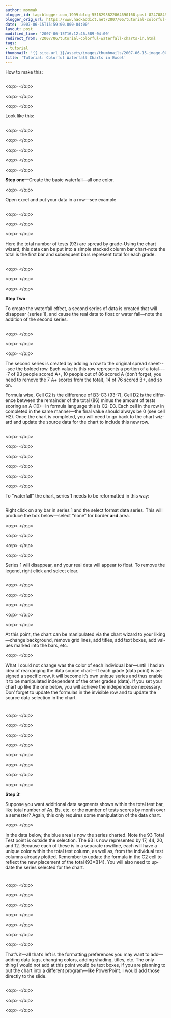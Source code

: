 ```yaml
---
author: mommak
blogger_id: tag:blogger.com,1999:blog-5518298822864690168.post-824708457729422617
blogger_orig_url: https://www.hackaddict.net/2007/06/tutorial-colorful-waterfall-charts-in.html
date: '2007-06-15T15:59:00.000-04:00'
layout: post
modified_time: '2007-06-15T16:12:46.589-04:00'
redirect_from: /2007/06/tutorial-colorful-waterfall-charts-in.html
tags:
- tutorial
thumbnail: '{{ site.url }}/assets/images/thumbnails/2007-06-15-image-0000.jpg'
title: 'Tutorial: Colorful Waterfall Charts in Excel'
---
```


<span lang="EN-GB">How to make this:</span><p class="MsoNormal"><img alt="" border="0" id="BLOGGER_PHOTO_ID_5076383450236355922" src="{{ site.url }}/assets/images/2007-06-15-image-0000.jpg" style="margin: 0px auto 10px; display: block; text-align: center; "/></p> <p class="MsoNormal"><span lang="EN-GB"><o:p> </o:p></span></p> <p class="MsoNormal"><span lang="EN-GB"><o:p> </o:p></span></p> <p class="MsoNormal"><span lang="EN-GB"><o:p> </o:p></span></p> <p class="MsoNormal"><span lang="EN-GB">Look like this:</span></p><p class="MsoNormal"><img alt="" border="0" id="BLOGGER_PHOTO_ID_5076383549020603746" src="{{ site.url }}/assets/images/2007-06-15-image-0001.jpg" style="margin: 0px auto 10px; display: block; text-align: center; "/></p> <p class="MsoNormal"><span lang="EN-GB"><o:p> </o:p></span></p> <p class="MsoNormal"><span lang="EN-GB"><o:p> </o:p></span></p> <p class="MsoNormal"><span lang="EN-GB"><o:p> </o:p></span></p> <p class="MsoNormal"><span lang="EN-GB"><o:p> </o:p></span></p> <p class="MsoNormal"><span lang="EN-GB"><o:p> </o:p></span></p> <p class="MsoNormal"><span lang="EN-GB"><span style="font-weight: bold;">Step one</span>—Create the basic waterfall—all one color.</span></p> <p class="MsoNormal"><span lang="EN-GB"><o:p> </o:p></span></p> <p class="MsoNormal"><span lang="EN-GB">Open excel and put your data in a row—see example</span></p><p class="MsoNormal"><img alt="" border="0" id="BLOGGER_PHOTO_ID_5076383690754524530" src="{{ site.url }}/assets/images/2007-06-15-image-0002.jpg" style="margin: 0px auto 10px; display: block; text-align: center; "/></p> <p class="MsoNormal"><span lang="EN-GB"><o:p> </o:p></span></p> <p class="MsoNormal"><span lang="EN-GB"><o:p> </o:p></span></p> <p class="MsoNormal"><span lang="EN-GB"><o:p> </o:p></span></p> <p class="MsoNormal"><span lang="EN-GB">Here the total number of tests (93) are spread by grade-Using the chart wizard, </span><span lang="EN-GB">th</span><span lang="EN-GB">is data can be put into a simple stacked column bar chart-note the total is the first bar and subseq</span><span lang="EN-GB">uent bars represent total for each grade.</span></p><p class="MsoNormal"><img alt="" border="0" id="BLOGGER_PHOTO_ID_5076383901207922050" src="{{ site.url }}/assets/images/2007-06-15-image-0003.jpg" style="margin: 0px auto 10px; display: block; text-align: center; "/></p> <p class="MsoNormal"><span lang="EN-GB"><o:p> </o:p></span></p> <p class="MsoNormal"><span lang="EN-GB"><o:p> </o:p></span></p> <p class="MsoNormal"><span lang="EN-GB"><o:p> </o:p></span></p> <p class="MsoNormal"><span lang="EN-GB"><span style="font-weight: bold;">Step Two</span>:</span></p> <p class="MsoNormal"><span lang="EN-GB">To create the waterfall effect, a second series of data is created</span><span lang="EN-GB"> that will disappear (series 1), and cause the real data to float or water fall—note the addition of the second series.</span></p><p class="MsoNormal"><img alt="" border="0" id="BLOGGER_PHOTO_ID_5076384073006613906" src="{{ site.url }}/assets/images/2007-06-15-image-0004.jpg" style="margin: 0px auto 10px; display: block; text-align: center; "/></p> <p class="MsoNormal"><span lang="EN-GB"><o:p> </o:p></span></p> <p class="MsoNormal"><span lang="EN-GB"><o:p> </o:p></span></p> <p class="MsoNormal"><span lang="EN-GB"><o:p> </o:p></span></p> <p class="MsoNormal"><span lang="EN-GB">The second series is created by adding a row to the original spread sheet---see the bolded row.<span style=""> </span>Each value is this row represents a portion of a total----7 of 93 people scored A+, <span style=""> </span>10 people out of 86 scored A (don’t<span style=""> </span>forget, you need to remove the 7 A+ scores from the total), 14 of 76 scored B+, and so on.</span></p> <p class="MsoNormal"><span lang="EN-GB">Formula wise, Cell C2 is the difference of B3-C3 (93-7), Cell D2 is the difference between the remainder of the total (86) minus the amount of tests scoring an A (10)—in formula language</span><span lang="EN-GB"> this is C2-D3.<span style=""> </span>Each cell in the row in completed in the same manner—the f</span><span lang="EN-GB">inal value should</span><span lang="EN-GB"> always be 0 (see cell H2).<span style=""> </span>Once the chart is completed, you will need to go back to the chart wizard and update the source data for the chart to include this new row.</span></p><p class="MsoNormal"><img alt="" border="0" id="BLOGGER_PHOTO_ID_5076384236215371170" src="{{ site.url }}/assets/images/2007-06-15-image-0005.jpg" style="margin: 0px auto 10px; display: block; text-align: center; "/></p> <p class="MsoNormal"><span lang="EN-GB"><o:p> </o:p></span></p> <p class="MsoNormal"><span lang="EN-GB"><o:p> </o:p></span></p> <p class="MsoNormal"><span lang="EN-GB"><o:p> </o:p></span></p> <p class="MsoNormal"><span lang="EN-GB"><o:p> </o:p></span></p> <p class="MsoNormal"><span lang="EN-GB"><o:p> </o:p></span></p> <p class="MsoNormal"><span lang="EN-GB"><o:p> </o:p></span></p> <p class="MsoNormal"><span lang="EN-GB">To “waterfall” the chart, series 1 needs to be reformatted in this way:</span></p><p class="MsoNormal"><img alt="" border="0" id="BLOGGER_PHOTO_ID_5076384403719095730" src="{{ site.url }}/assets/images/2007-06-15-image-0006.jpg" style="margin: 0px auto 10px; display: block; text-align: center; "/></p> <p class="MsoNormal"><span lang="EN-GB">Right click on any bar in series 1 and the select format data series.<span style=""> </span>This will produce the box below—select “none” for border <b style="">and</b> area.</span></p> <p class="MsoNormal"><span lang="EN-GB"><o:p> </o:p></span></p> <p class="MsoNormal"><span lang="EN-GB"><o:p> </o:p></span></p> <p class="MsoNormal"><span lang="EN-GB"><o:p> </o:p></span></p> <p class="MsoNormal"><span lang="EN-GB"><o:p> </o:p></span></p> <p class="MsoNormal"><span lang="EN-GB">Series 1 will disappear, and your real data will appear to float.<span style=""> </span>To remove the legend, right click and select clear.</span></p><p class="MsoNormal"><img alt="" border="0" id="BLOGGER_PHOTO_ID_5076384936295040450" src="{{ site.url }}/assets/images/2007-06-15-image-0007.jpg" style="margin: 0px auto 10px; display: block; text-align: center; "/></p> <p class="MsoNormal"><span lang="EN-GB"><o:p> </o:p></span></p> <p class="MsoNormal"><span lang="EN-GB"><o:p> </o:p></span></p> <p class="MsoNormal"><span lang="EN-GB"><o:p> </o:p></span></p> <p class="MsoNormal"><span lang="EN-GB"><o:p> </o:p></span></p> <p class="MsoNormal"><span lang="EN-GB"><o:p> </o:p></span></p> <p class="MsoNormal"><span lang="EN-GB">At this point, the chart can be manipulated via the chart wizard to your likin</span><span lang="EN-GB">g—change background, remove grid lines, add titles, add text boxes, add values marked into the bars, etc.<span style=""> </span></span></p> <p class="MsoNormal"><span lang="EN-GB"><o:p> </o:p></span></p> <p class="MsoNormal"><span lang="EN-GB">What I could not change was the color of each individual bar—until I had an idea of rearranging the data source chart—If each grade (data point) is assigned a specific row, it will become it’s own unique series and thus enable it to be manipulated independent of the other grades (data).<span style=""> </span>If you set your chart up like the one below, you will achieve the independence necessary.<span style=""> </span>Don’ forget to update the formulas in the invisible row and to update the source data selection in the</span><span lang="EN-GB"> chart.</span></p><p class="MsoNormal"><img alt="" border="0" id="BLOGGER_PHOTO_ID_5076385228352816594" src="{{ site.url }}/assets/images/2007-06-15-image-0008.jpg" style="margin: 0px auto 10px; display: block; text-align: center; "/><img alt="" border="0" id="BLOGGER_PHOTO_ID_5076385468870985186" src="{{ site.url }}/assets/images/2007-06-15-image-0009.jpg" style="margin: 0px auto 10px; display: block; text-align: center; "/></p> <p class="MsoNormal"><span lang="EN-GB"><o:p> </o:p></span></p> <p class="MsoNormal"><span lang="EN-GB"><o:p> </o:p></span></p> <p class="MsoNormal"><span lang="EN-GB"><o:p> </o:p></span></p> <p class="MsoNormal"><span lang="EN-GB"><o:p> </o:p></span></p> <p class="MsoNormal"><span lang="EN-GB"><o:p> </o:p></span></p> <p class="MsoNormal"><span lang="EN-GB"><o:p> </o:p></span></p> <p class="MsoNormal"><span lang="EN-GB"><o:p> </o:p></span></p> <p class="MsoNormal"><span lang="EN-GB"><o:p> </o:p></span></p> <p class="MsoNormal" style="font-weight: bold;"><span lang="EN-GB">Step 3:</span></p> <p class="MsoNormal"><span lang="EN-GB">Suppose you want additional data segments shown within the total test bar, like total number of As, Bs, etc. or the number of tests scores by month over a semester?<span style=""> </span>Again, this only requires some manipulation of the data chart.</span></p> <p class="MsoNormal"><span lang="EN-GB"><o:p> </o:p></span></p> <p class="MsoNormal"><span lang="EN-GB">In the data below, the blue area is now the series charted.<span style=""> </span>Note the 93 Total Test point is outside the selection.<span style=""> </span>The 93 is now represented by 17, 44, 20, and 12.<span style=""> </span>Because each of these is in a separate row/line, each will have a unique color within the total test column, as well as, from the individual test columns already plotted.<span style=""> </span>Remember to update the formula i</span><span lang="EN-GB">n the C2 cell to reflect the new placement of the total (93=B14).<span style=""> </span>You will also need to update the series selected</span><span lang="EN-GB"> for the chart.</span></p><p class="MsoNormal"><img alt="" border="0" id="BLOGGER_PHOTO_ID_5076385713684121074" src="{{ site.url }}/assets/images/2007-06-15-image-0010.jpg" style="margin: 0px auto 10px; display: block; text-align: center; "/><img alt="" border="0" id="BLOGGER_PHOTO_ID_5076386297799673362" src="{{ site.url }}/assets/images/2007-06-15-image-0011.jpg" style="margin: 0px auto 10px; display: block; text-align: center; "/></p> <p class="MsoNormal"><span lang="EN-GB"><o:p> </o:p></span></p> <p class="MsoNormal"><span lang="EN-GB"><o:p> </o:p></span></p> <p class="MsoNormal"><span lang="EN-GB"><o:p> </o:p></span></p> <p class="MsoNormal"><span lang="EN-GB"><o:p> </o:p></span></p> <p class="MsoNormal"><span lang="EN-GB"><o:p> </o:p></span></p> <p class="MsoNormal"><span lang="EN-GB"><o:p> </o:p></span></p> <p class="MsoNormal"><span lang="EN-GB"><o:p> </o:p></span></p> <p class="MsoNormal"><span lang="EN-GB">That’s it—all that’s left is the formatting preferences you may want to add—adding data tags, changing colors, adding shading, titles, etc.<span style=""> </span>The only thing I would not add at this point would be text boxes, if you are planning to put the chart into a different program—like PowerPoint.<span style=""> </span>I would add those directly to the slide.</span></p><p class="MsoNormal"><img alt="" border="0" id="BLOGGER_PHOTO_ID_5076385954202289666" src="{{ site.url }}/assets/images/2007-06-15-image-0012.jpg" style="margin: 0px auto 10px; display: block; text-align: center; "/></p> <p class="MsoNormal"><span lang="EN-GB"><o:p> </o:p></span></p> <p class="MsoNormal"><span lang="EN-GB"><o:p> </o:p></span></p> <p class="MsoNormal"><span lang="EN-GB"><o:p> </o:p></span></p>